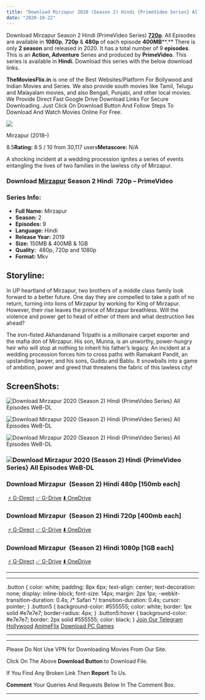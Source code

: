 ```yaml
---
title: "Download Mirzapur 2020 (Season 2) Hindi {PrimeVideo Series} All Episodes WeB-DL || 480p [150MB] || 720p [400MB] || 1080p [1GB]"
date: "2020-10-22"
---
```


Download Mirzapur Season 2 Hindi (PrimeVideo Series) [**720p**](https://1moviesflix.com/720p-movies/). All Episodes are available in **1080p**, **720p** & **480p** of each episode **400MB****.** There is only **2 season** and released in 2020. It has a total number of 9 **episodes**. This is an **Action, Adventure** Series and produced by **PrimeVideo.** This series is available in **Hindi.** Download this series with the below download links.

**TheMoviesFlix.in** is one of the Best Websites/Platform For Bollywood and Indian Movies and Series. We also provide south movies like Tamil, Telugu and Malayalam movies, and also Bengali, Punjabi, and other local movies. We Provide Direct Fast Google Drive Download Links For Secure Downloading. Just Click On Download Button And Follow Steps To Download And Watch Movies Online For Free.

[![](https://m.media-amazon.com/images/M/MV5BMWUyYWNiODItNjdmNS00ZDhlLWE0YjQtNGEyMDg3ODJiMTM3XkEyXkFqcGdeQXVyODQ5NDUwMDk@._V1_SX300.jpg)](https://www.imdb.com/title/tt6473300/ "Mirzapur")

Mirzapur (2018–)

8.5**Rating:** 8.5 / 10 from 30,117 users**Metascore:** N/A

A shocking incident at a wedding procession ignites a series of events entangling the lives of two families in the lawless city of Mirzapur.

### Download [Mirzapur](https://www.imdb.com/title/tt6473300/) Season 2 Hindi  720p – PrimeVideo

### Series Info:

- **Full Name:** Mirzapur
- **Season:** 2
- **Episodes:** 9
- **Language:** Hindi
- **Release Year:** 2019
- **Size:** 150MB & 400MB & 1GB
- **Quality:**  480p, 720p and 1080p
- **Format:** Mkv

## Storyline:

In UP heartland of Mirzapur, two brothers of a middle class family look forward to a better future. One day they are compelled to take a path of no return, turning into lions of Mirzapur by working for King of Mirzapur. However, their rise leaves the prince of Mirzapur breathless. Will the violence and power get to head of either of them and what destruction lies ahead?

The iron-fisted Akhandanand Tripathi is a millionaire carpet exporter and the mafia don of Mirzapur. His son, Munna, is an unworthy, power-hungry heir who will stop at nothing to inherit his father’s legacy. An incident at a wedding procession forces him to cross paths with Ramakant Pandit, an upstanding lawyer, and his sons, Guddu and Bablu. It snowballs into a game of ambition, power and greed that threatens the fabric of this lawless city!

## ScreenShots:

![Download Mirzapur 2020 (Season 2) Hindi {PrimeVideo Series} All Episodes WeB-DL](https://i.imgur.com/QOwUKCL.png)

![Download Mirzapur 2020 (Season 2) Hindi {PrimeVideo Series} All Episodes WeB-DL](https://i.imgur.com/z4nLEPI.png)

![Download Mirzapur 2020 (Season 2) Hindi {PrimeVideo Series} All Episodes WeB-DL](https://i.imgur.com/H1Bivrb.png)

### ![Download Mirzapur 2020 (Season 2) Hindi {PrimeVideo Series} All Episodes WeB-DL](https://i.imgur.com/B7Xtq7I.png)

### Download Mirzapur  (Season 2) Hindi 480p \[150mb each\]

 [⚡ G-Direct](https://1moviesflix.com?a270777880=NDZWSHlDTk16cGd4dG1DZHJLNnc2MG53Y3lwSnROVmVFWnh4a2hmRlFjdlh2U3JMdTBySE5uQysrR05tM2dFZHI3T0cwQTV4L0Izdjd4blp5RkoyVmx0dDZDVm5JUzdoSDVkcDdlU1NBR0k9) [✅ G-Drive](https://1moviesflix.com?a270777880=NDZWSHlDTk16cGd4dG1DZHJLNnc2MG53Y3lwSnROVmVFWnh4a2hmRlFjdlh2U3JMdTBySE5uQysrR05tM2dFZHdJTE81a0lzUklza3dkcDdtbTd2MXR1MnV6SVhXaHcwcDZ4S2hZOXhKRVk9) [⬇️ OneDrive](https://1moviesflix.com?a270777880=NDZWSHlDTk16cGd4dG1DZHJLNnc2MG53Y3lwSnROVmVFWnh4a2hmRlFjdlh2U3JMdTBySE5uQysrR05tM2dFZE1TeVduVGE1OWlOWDJlbUxzdndhM250czIwS0lTc3k4L1pjZ1RJSHNYOFU9)

### Download Mirzapur  (Season 2) Hindi 720p \[400mb each\]

 [⚡ G-Direct](https://1moviesflix.com?a270777880=NDZWSHlDTk16cGd4dG1DZHJLNnc2MG53Y3lwSnROVmVFWnh4a2hmRlFjdlh2U3JMdTBySE5uQysrR05tM2dFZENTbDRsWFg3c2JlKzlQNWI4NmlLbmVaMldnVndSbXMvUGo2bUhDZkVnT2s9) [✅ G-Drive](https://1moviesflix.com?a270777880=NDZWSHlDTk16cGd4dG1DZHJLNnc2MG53Y3lwSnROVmVFWnh4a2hmRlFjdlh2U3JMdTBySE5uQysrR05tM2dFZHovZlVGaVorS3QrZjZuWExzQk5jVTU5VGdIYkwyTUoyRGtVUjBWVHRjOHc9) [⬇️ OneDrive](https://1moviesflix.com?a270777880=NDZWSHlDTk16cGd4dG1DZHJLNnc2MG53Y3lwSnROVmVFWnh4a2hmRlFjdlh2U3JMdTBySE5uQysrR05tM2dFZG8xQTlJQ1ZmeDlwc2xGczNncU5lM2hEcGk2RFMveWZraXJjVnRueXJjZjg9)

### Download Mirzapur  (Season 2) Hindi 1080p \[1GB each\]

 [⚡ G-Direct](https://1moviesflix.com?a270777880=NDZWSHlDTk16cGd4dG1DZHJLNnc2MG53Y3lwSnROVmVFWnh4a2hmRlFjdlh2U3JMdTBySE5uQysrR05tM2dFZEkzSmNwb3I4QnExaDBEZVV6S0JmdHpub0FHRDlaZzNhL09uckJYRER4TTg9) [✅ G-Drive](https://1moviesflix.com?a270777880=NDZWSHlDTk16cGd4dG1DZHJLNnc2MG53Y3lwSnROVmVFWnh4a2hmRlFjdlh2U3JMdTBySE5uQysrR05tM2dFZHY4RmpDTmMwZ0pCVzNCalpJK1FFYndKd1dTY1VWL0R2Snl2cVI5N3EzSTA9) [⬇️ OneDrive](https://1moviesflix.com?a270777880=NDZWSHlDTk16cGd4dG1DZHJLNnc2MG53Y3lwSnROVmVFWnh4a2hmRlFjdlh2U3JMdTBySE5uQysrR05tM2dFZG0zTUVoOHFTTzdZU2w3TzNHT2pRd0FHc1NudmpvSkZqOUY1aXJUQm5JVW89)

* * *

* * *

.button { color: white; padding: 8px 6px; text-align: center; text-decoration: none; display: inline-block; font-size: 14px; margin: 2px 1px; -webkit-transition-duration: 0.4s; /\* Safari \*/ transition-duration: 0.4s; cursor: pointer; } .button5 { background-color: #555555; color: white; border: 1px solid #e7e7e7; border-radius: 4px; } .button5:hover { background-color: #e7e7e7; border: 2px solid #555555; color: black; } [Join Our Telegram](http://gdrivepro.xyz/join.php) [Hollywood](https://moviesverse.com/) [AnimeFlix](https://animeflix.in/) [Download PC Games](https://gamesflix.net/)  

* * *

* * *

  

Please Do Not Use VPN for Downloading Movies From Our Site.

Click On The Above **Download Button** to Download File.

If You Find Any Broken Link Then **Report** To Us.

**Comment** Your Queries And Requests Below In The Comment Box.

* * *
